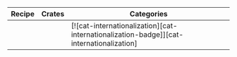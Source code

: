 | Recipe | Crates | Categories |
|--------|--------|------------|
|  |  | [![cat-internationalization][cat-internationalization-badge]][cat-internationalization] |
